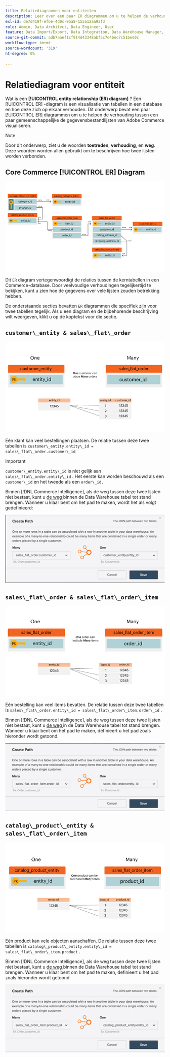 ```yaml
---
title: Relatiediagrammen voor entiteiten
description: Leer over een paar ER diagrammen om u te helpen de verhouding tussen een handvol gemeenschappelijke Commerce gegevensbestandlijsten visualiseren.
exl-id: de7d419f-efbe-4d0c-95a8-155a12aa93f3
role: Admin, Data Architect, Data Engineer, User
feature: Data Import/Export, Data Integration, Data Warehouse Manager, Commerce Tables
source-git-commit: adb7aaef1cf914d43348abf5c7e4bec7c51bed0c
workflow-type: tm+mt
source-wordcount: '319'
ht-degree: 0%

---
```


# Relatiediagram voor entiteit

Wat is een **[!UICONTROL entity relationship (ER) diagram]** ? Een [!UICONTROL ER] -diagram is een visualisatie van tabellen in een database en hoe deze zich op elkaar verhouden. Dit onderwerp bevat een paar [!UICONTROL ER] diagrammen om u te helpen de verhouding tussen een paar gemeenschappelijke de gegevensbestandlijsten van Adobe Commerce visualiseren.

>[!NOTE]
>
>Door dit onderwerp, ziet u de woorden **toetreden**, **verhouding**, en **weg**. Deze woorden worden allen gebruikt om te beschrijven hoe twee lijsten worden verbonden.

## Core Commerce [!UICONTROL ER] Diagram

![ 4_DB_Chart ](../../assets/4_DB_Chart.png)

Dit `ER` diagram vertegenwoordigt de relaties tussen de kerntabellen in een Commerce-database. Door veelvoudige verhoudingen tegelijkertijd te bekijken, kunt u zien hoe de gegevens over vele lijsten zouden betrekking hebben.

De onderstaande secties bevatten `ER` diagrammen die specifiek zijn voor twee tabellen tegelijk. Als u een diagram en de bijbehorende beschrijving wilt weergeven, klikt u op de koptekst voor die sectie.

## `customer\_entity & sales\_flat\_order`

![ Één Klant Vele Orden ](../../assets/2_OneCustomerManyOrders.png)

Eén klant kan veel bestellingen plaatsen. De relatie tussen deze twee tabellen is `customer\_entity.entity\_id = sales\_flat\_order.customer\_id`

>[!IMPORTANT]
>
>`customer\_entity.entity\_id` is niet gelijk aan `sales\_flat\_order.entity\_id` . Het eerste kan worden beschouwd als een `customer\_id` en het tweede als een `order\_id.`

Binnen [!DNL Commerce Intelligence], als de weg tussen deze twee lijsten niet bestaat, kunt u [ de weg ](../data-warehouse-mgr/create-paths-calc-columns.md) binnen de Data Warehouse tabel tot stand brengen. Wanneer u klaar bent om het pad te maken, wordt het als volgt gedefinieerd:

![](../../assets/SFO___CE_path.png)

## `sales\_flat\_order & sales\_flat\_order\_item`

![ 1_OneOrderManyItems ](../../assets/1_OneOrderManyItems.png)

Eén bestelling kan veel items bevatten. De relatie tussen deze twee tabellen is `sales\_flat\_order.entity\_id = sales\_flat\_order\_item.order\_id` .

Binnen [!DNL Commerce Intelligence], als de weg tussen deze twee lijsten niet bestaat, kunt u [ de weg ](../data-warehouse-mgr/create-paths-calc-columns.md) in de Data Warehouse tabel tot stand brengen. Wanneer u klaar bent om het pad te maken, definieert u het pad zoals hieronder wordt getoond.

![](../../assets/SFOI___SFO_path.png)

## `catalog\_product\_entity & sales\_flat\_order\_item`

![ 3_OneProductManyTimes ](../../assets/3_OneProductManyTimes.png)

Eén product kan vele objecten aanschaffen. De relatie tussen deze twee tabellen is `catalog\_product\_entity.entity\_id = sales\_flat\_order\_item.product` .

Binnen [!DNL Commerce Intelligence], als de weg tussen deze twee lijsten niet bestaat, kunt u [ de weg ](../data-warehouse-mgr/create-paths-calc-columns.md) binnen de Data Warehouse tabel tot stand brengen. Wanneer u klaar bent om het pad te maken, definieert u het pad zoals hieronder wordt getoond.

![](../../assets/SFOI___CPE_path.png)
